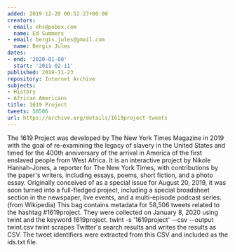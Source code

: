 ```yaml
---
added: 2019-12-20 00:52:27+00:00
creators:
- email: ehs@pobox.com
  name: Ed Summers
- email: bergis.jules@gmail.com
  name: Bergis Jules
dates:
- end: '2020-01-08'
  start: '2011-02-11'
published: 2019-11-23
repository: Internet Archive
subjects:
- History
- African Americans
title: 1619 Project
tweets: 58506
url: https://archive.org/details/1619project-tweets
---
```


The 1619 Project was developed by The New York Times Magazine in 2019 with the goal of re-examining the legacy of slavery in the United States and timed for the 400th anniversary of the arrival in America of the first enslaved people from West Africa. It is an interactive project by Nikole Hannah-Jones, a reporter for The New York Times, with contributions by the paper's writers, including essays, poems, short fiction, and a photo essay. Originally conceived of as a special issue for August 20, 2019, it was soon turned into a full-fledged project, including a special broadsheet section in the newspaper, live events, and a multi-episode podcast series. (from Wikipedia)
This bag contains metadata for 58,506 tweets related to the hashtag #1619project. They were collected on January 8, 2020 using twint and the keyword 1619project.
twint -s '1619project' --csv --output twint.csv
twint scrapes Twitter's search results and writes the results as CSV. The tweet identifiers were extracted from this CSV and included as the ids.txt file.
